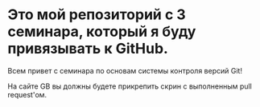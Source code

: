 ﻿# Это мой репозиторий с 3 семинара, который я буду привязывать к GitHub.

Всем привет с семинара по основам системы контроля версий Git!

На сайте GB вы должны будете прикрепить скрин с выполненным pull request'ом.
